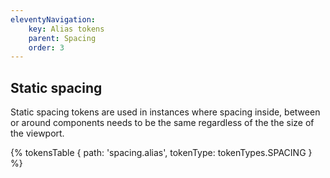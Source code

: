 ```yaml
---
eleventyNavigation:
    key: Alias tokens
    parent: Spacing
    order: 3
---
```

## Static spacing
Static spacing tokens are used in instances where spacing inside, between or around components needs to be the same regardless of the the size of the viewport.

{% tokensTable {
 path: 'spacing.alias',
 tokenType: tokenTypes.SPACING
} %}

